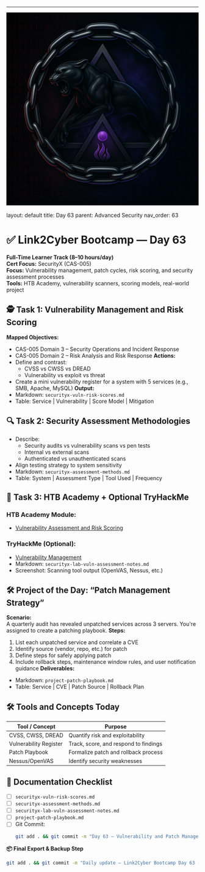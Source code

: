 ---
![Panther Icon](/assets/icons/icon-cyber-panther.png)

layout: default
title: Day 63
parent: Advanced Security
nav_order: 63

# ✅ Link2Cyber Bootcamp — Day 63
**Full-Time Learner Track (8–10 hours/day)**  
**Cert Focus:** SecurityX (CAS-005)  
**Focus:** Vulnerability management, patch cycles, risk scoring, and security assessment processes  
**Tools:** HTB Academy, vulnerability scanners, scoring models, real-world project
## 🕵️ Task 1: Vulnerability Management and Risk Scoring
**Mapped Objectives:**  
- CAS-005 Domain 3 – Security Operations and Incident Response  
- CAS-005 Domain 2 – Risk Analysis and Risk Response
**Actions:**  
- Define and contrast:
  - CVSS vs CWSS vs DREAD  
  - Vulnerability vs exploit vs threat  
- Create a mini vulnerability register for a system with 5 services (e.g., SMB, Apache, MySQL)
**Output:**  
- Markdown: `securityx-vuln-risk-scores.md`  
- Table: Service | Vulnerability | Score Model | Mitigation
## 🔍 Task 2: Security Assessment Methodologies
- Describe:
  - Security audits vs vulnerability scans vs pen tests  
  - Internal vs external scans  
  - Authenticated vs unauthenticated scans  
- Align testing strategy to system sensitivity
- Markdown: `securityx-assessment-methods.md`  
- Table: System | Assessment Type | Tool Used | Frequency
## 🧪 Task 3: HTB Academy + Optional TryHackMe
### HTB Academy Module:
- [Vulnerability Assessment and Risk Scoring](https://academy.hackthebox.com/module/140)
### TryHackMe (Optional):
- [Vulnerability Management](https://tryhackme.com/room/vulnerabilitymanagement)
- Markdown: `securityx-lab-vuln-assessment-notes.md`  
- Screenshot: Scanning tool output (OpenVAS, Nessus, etc.)
## 🛠️ Project of the Day: “Patch Management Strategy”
**Scenario:**  
A quarterly audit has revealed unpatched services across 3 servers. You're assigned to create a patching playbook.
**Steps:**  
1. List each unpatched service and correlate a CVE  
2. Identify source (vendor, repo, etc.) for patch  
3. Define steps for safely applying patch  
4. Include rollback steps, maintenance window rules, and user notification guidance
**Deliverables:**  
- Markdown: `project-patch-playbook.md`  
- Table: Service | CVE | Patch Source | Rollback Plan
## 🛠️ Tools and Concepts Today
| Tool / Concept      | Purpose                                       |
|---------------------|-----------------------------------------------|
| CVSS, CWSS, DREAD   | Quantify risk and exploitability              |
| Vulnerability Register | Track, score, and respond to findings      |
| Patch Playbook      | Formalize patch and rollback process          |
| Nessus/OpenVAS      | Identify security weaknesses                  |
## 📁 Documentation Checklist
- [ ] `securityx-vuln-risk-scores.md`  
- [ ] `securityx-assessment-methods.md`  
- [ ] `securityx-lab-vuln-assessment-notes.md`  
- [ ] `project-patch-playbook.md`  
- [ ] Git Commit:
  ```bash
  git add . && git commit -m "Day 63 – Vulnerability and Patch Management" && git push origin main
  ```
**📦 Final Export & Backup Step**
```bash
git add . && git commit -m "Daily update – Link2Cyber Bootcamp Day 63 (SecurityX Vulnerability Playbook)" && git push origin main
```
